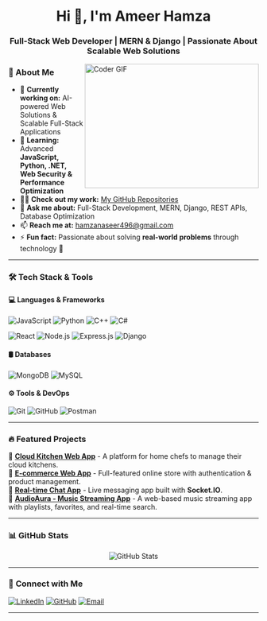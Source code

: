 <h1 align="center">Hi 👋, I'm Ameer Hamza</h1>
<h3 align="center">Full-Stack Web Developer | MERN & Django | Passionate About Scalable Web Solutions</h3>

<img alt="Coder GIF" align="right" height=250 width=350 src="https://images.squarespace-cdn.com/content/v1/5769fc401b631bab1addb2ab/1541580611624-TE64QGKRJG8SWAIUS7NS/ke17ZwdGBToddI8pDm48kPoswlzjSVMM-SxOp7CV59BZw-zPPgdn4jUwVcJE1ZvWQUxwkmyExglNqGp0IvTJZamWLI2zvYWH8K3-s_4yszcp2ryTI0HqTOaaUohrI8PI6FXy8c9PWtBlqAVlUS5izpdcIXDZqDYvprRqZ29Pw0o/coding-freak.gif" />

### 🚀 About Me
- 🔭 **Currently working on:** AI-powered Web Solutions & Scalable Full-Stack Applications  
- 🌱 **Learning:** Advanced **JavaScript, Python, .NET, Web Security & Performance Optimization**  
- 👨‍💻 **Check out my work:** [My GitHub Repositories](https://github.com/Hamzanaseer514)  
- 💬 **Ask me about:** Full-Stack Development, MERN, Django, REST APIs, Database Optimization  
- 📫 **Reach me at:** hamzanaseer496@gmail.com  
- ⚡ **Fun fact:** Passionate about solving **real-world problems** through technology 🚀  

---

### 🛠️ **Tech Stack & Tools**
#### **💻 Languages & Frameworks**
![JavaScript](https://img.shields.io/badge/JavaScript-F7DF1E?style=flat&logo=javascript&logoColor=black)
![Python](https://img.shields.io/badge/Python-3776AB?style=flat&logo=python&logoColor=white)
![C++](https://img.shields.io/badge/C++-00599C?style=flat&logo=c%2B%2B&logoColor=white)
![C#](https://img.shields.io/badge/C%23-239120?style=flat&logo=c-sharp&logoColor=white)

![React](https://img.shields.io/badge/React-20232A?style=flat&logo=react&logoColor=61DAFB)
![Node.js](https://img.shields.io/badge/Node.js-43853D?style=flat&logo=node.js&logoColor=white)
![Express.js](https://img.shields.io/badge/Express.js-000000?style=flat&logo=express&logoColor=white)
![Django](https://img.shields.io/badge/Django-092E20?style=flat&logo=django&logoColor=green)

#### **🛢️ Databases**
![MongoDB](https://img.shields.io/badge/MongoDB-4EA94B?style=flat&logo=mongodb&logoColor=white)
![MySQL](https://img.shields.io/badge/MySQL-4479A1?style=flat&logo=mysql&logoColor=white)

#### **⚙️ Tools & DevOps**
![Git](https://img.shields.io/badge/Git-F05032?style=flat&logo=git&logoColor=white)
![GitHub](https://img.shields.io/badge/GitHub-181717?style=flat&logo=github&logoColor=white)
![Postman](https://img.shields.io/badge/Postman-FF6C37?style=flat&logo=postman&logoColor=white)

---

### 🔥 **Featured Projects**
🚀 **[Cloud Kitchen Web App](https://github.com/Hamzanaseer514/Cloud-Kitchen)** - A platform for home chefs to manage their cloud kitchens.  
🛒 **[E-commerce Web App](https://github.com/Hamzanaseer514/Ecommerce-App)** - Full-featured online store with authentication & product management.   
💬 **[Real-time Chat App](https://github.com/Hamzanaseer514/Chat-App)** - Live messaging app built with **Socket.IO**.  
🎵 **[AudioAura - Music Streaming App](https://github.com/Hamzanaseer514/AudioAura)** - A web-based music streaming app with playlists, favorites, and real-time search.  

---

### 📊 **GitHub Stats**
<p align="center">
  <img src="https://github-readme-stats.vercel.app/api?username=Hamzanaseer514&show_icons=true&theme=radical" alt="GitHub Stats" />
</p>

---

### 📡 **Connect with Me**
[![LinkedIn](https://img.shields.io/badge/LinkedIn-0077B5?style=flat&logo=linkedin&logoColor=white)](https://linkedin.com/in/hamza-naseer08)
[![GitHub](https://img.shields.io/badge/GitHub-181717?style=flat&logo=github&logoColor=white)](https://github.com/Hamzanaseer514)
[![Email](https://img.shields.io/badge/Email-D14836?style=flat&logo=gmail&logoColor=white)](mailto:hamzanaseer496@gmail.com)

---
